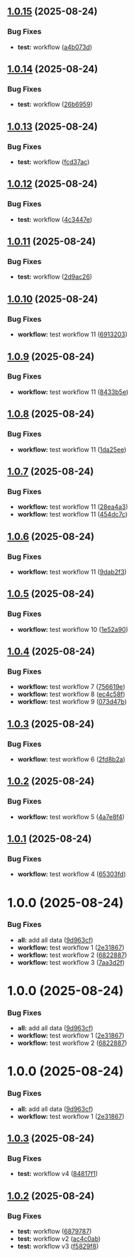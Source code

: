 ## [1.0.15](https://github.com/jpradoar/argocd-badges-api/compare/v1.0.14...v1.0.15) (2025-08-24)


### Bug Fixes

* **test:** workflow ([a4b073d](https://github.com/jpradoar/argocd-badges-api/commit/a4b073d83fb42acc84532d6a8c8c195b1ae762f2))

## [1.0.14](https://github.com/jpradoar/argocd-badges-api/compare/v1.0.13...v1.0.14) (2025-08-24)


### Bug Fixes

* **test:** workflow ([26b6959](https://github.com/jpradoar/argocd-badges-api/commit/26b695950e4c7ada01475dda6e5b288ed33f706f))

## [1.0.13](https://github.com/jpradoar/argocd-badges-api/compare/v1.0.12...v1.0.13) (2025-08-24)


### Bug Fixes

* **test:** workflow ([fcd37ac](https://github.com/jpradoar/argocd-badges-api/commit/fcd37ac6e4b6443d113e8a5d5e438960fcf76fcd))

## [1.0.12](https://github.com/jpradoar/argocd-badges-api/compare/v1.0.11...v1.0.12) (2025-08-24)


### Bug Fixes

* **test:** workflow ([4c3447e](https://github.com/jpradoar/argocd-badges-api/commit/4c3447e1a838ae8759e028838c3bccac30503cff))

## [1.0.11](https://github.com/jpradoar/argocd-badges-api/compare/v1.0.10...v1.0.11) (2025-08-24)


### Bug Fixes

* **test:** workflow ([2d9ac26](https://github.com/jpradoar/argocd-badges-api/commit/2d9ac2646c38f25490e7674ad2d78a2036bc1b99))

## [1.0.10](https://github.com/jpradoar/argocd-badges-api/compare/v1.0.9...v1.0.10) (2025-08-24)


### Bug Fixes

* **workflow:** test workflow 11 ([6913203](https://github.com/jpradoar/argocd-badges-api/commit/691320355684f6ddbb9bfe71e625f63f1cd85659))

## [1.0.9](https://github.com/jpradoar/argocd-badges-api/compare/v1.0.8...v1.0.9) (2025-08-24)


### Bug Fixes

* **workflow:** test workflow 11 ([8433b5e](https://github.com/jpradoar/argocd-badges-api/commit/8433b5e05864ee1a6148035ee27936db844645ff))

## [1.0.8](https://github.com/jpradoar/argocd-badges-api/compare/v1.0.7...v1.0.8) (2025-08-24)


### Bug Fixes

* **workflow:** test workflow 11 ([1da25ee](https://github.com/jpradoar/argocd-badges-api/commit/1da25ee235ac35ff3a4e9caf257ec618bf6d04be))

## [1.0.7](https://github.com/jpradoar/argocd-badges-api/compare/v1.0.6...v1.0.7) (2025-08-24)


### Bug Fixes

* **workflow:** test workflow 11 ([28ea4a3](https://github.com/jpradoar/argocd-badges-api/commit/28ea4a347d37f14c8650663933c910b29a37f91b))
* **workflow:** test workflow 11 ([454dc7c](https://github.com/jpradoar/argocd-badges-api/commit/454dc7c4e205fac29f79b3df144bd8f0cf4a7fe9))

## [1.0.6](https://github.com/jpradoar/argocd-badges-api/compare/v1.0.5...v1.0.6) (2025-08-24)


### Bug Fixes

* **workflow:** test workflow 11 ([9dab2f3](https://github.com/jpradoar/argocd-badges-api/commit/9dab2f3b8a35930db41bef95ceb7f808a311065b))

## [1.0.5](https://github.com/jpradoar/argocd-badges-api/compare/v1.0.4...v1.0.5) (2025-08-24)


### Bug Fixes

* **workflow:** test workflow 10 ([1e52a90](https://github.com/jpradoar/argocd-badges-api/commit/1e52a908cdd2bbc5d2e50507982515c41dcf6244))

## [1.0.4](https://github.com/jpradoar/argocd-badges-api/compare/v1.0.3...v1.0.4) (2025-08-24)


### Bug Fixes

* **workflow:** test workflow 7 ([756619e](https://github.com/jpradoar/argocd-badges-api/commit/756619ebac81bad000475a46cf6a85bdbd793345))
* **workflow:** test workflow 8 ([ec4c58f](https://github.com/jpradoar/argocd-badges-api/commit/ec4c58fa3f72950a10e459b5a41234778f0584f7))
* **workflow:** test workflow 9 ([073d47b](https://github.com/jpradoar/argocd-badges-api/commit/073d47b79fa5fc1f23bd0960cd82d49390788ee4))

## [1.0.3](https://github.com/jpradoar/argocd-badges-api/compare/v1.0.2...v1.0.3) (2025-08-24)


### Bug Fixes

* **workflow:** test workflow 6 ([2fd8b2a](https://github.com/jpradoar/argocd-badges-api/commit/2fd8b2aea59e72012c4b11c51406f249487ad216))

## [1.0.2](https://github.com/jpradoar/argocd-badges-api/compare/v1.0.1...v1.0.2) (2025-08-24)


### Bug Fixes

* **workflow:** test workflow 5 ([4a7e8f4](https://github.com/jpradoar/argocd-badges-api/commit/4a7e8f4e7aaa7c3fb1b62ee30ab16926b047b4c6))

## [1.0.1](https://github.com/jpradoar/argocd-badges-api/compare/v1.0.0...v1.0.1) (2025-08-24)


### Bug Fixes

* **workflow:** test workflow 4 ([65303fd](https://github.com/jpradoar/argocd-badges-api/commit/65303fdb1e99e4029c5dff0566e5e568e00f511b))

# 1.0.0 (2025-08-24)


### Bug Fixes

* **all:** add all data ([9d963cf](https://github.com/jpradoar/argocd-badges-api/commit/9d963cf9b3bf7e26c9749af2066359c7b736c9d3))
* **workflow:** test workflow 1 ([2e31867](https://github.com/jpradoar/argocd-badges-api/commit/2e3186785c32449b21b5500474ead7fc23f1be60))
* **workflow:** test workflow 2 ([6822887](https://github.com/jpradoar/argocd-badges-api/commit/682288758765e2887e5697791d14727402ecee74))
* **workflow:** test workflow 3 ([7aa3d2f](https://github.com/jpradoar/argocd-badges-api/commit/7aa3d2f6028a9806a0dfb10c3513aa357583f182))

# 1.0.0 (2025-08-24)


### Bug Fixes

* **all:** add all data ([9d963cf](https://github.com/jpradoar/argocd-badges-api/commit/9d963cf9b3bf7e26c9749af2066359c7b736c9d3))
* **workflow:** test workflow 1 ([2e31867](https://github.com/jpradoar/argocd-badges-api/commit/2e3186785c32449b21b5500474ead7fc23f1be60))
* **workflow:** test workflow 2 ([6822887](https://github.com/jpradoar/argocd-badges-api/commit/682288758765e2887e5697791d14727402ecee74))

# 1.0.0 (2025-08-24)


### Bug Fixes

* **all:** add all data ([9d963cf](https://github.com/jpradoar/argocd-badges-api/commit/9d963cf9b3bf7e26c9749af2066359c7b736c9d3))
* **workflow:** test workflow 1 ([2e31867](https://github.com/jpradoar/argocd-badges-api/commit/2e3186785c32449b21b5500474ead7fc23f1be60))

## [1.0.3](https://github.com/jpradoar/argocd-badges-api/compare/v1.0.2...v1.0.3) (2025-08-24)


### Bug Fixes

* **test:** workflow v4 ([84817f1](https://github.com/jpradoar/argocd-badges-api/commit/84817f1908aa9d89eca05dc384991eaa2f0dd27e))

## [1.0.2](https://github.com/jpradoar/argocd-badges-api/compare/v1.0.1...v1.0.2) (2025-08-24)


### Bug Fixes

* **test:** workflow ([6879787](https://github.com/jpradoar/argocd-badges-api/commit/6879787a7f5585d96add7f5c76cdc69243761be9))
* **test:** workflow v2 ([ac4c0ab](https://github.com/jpradoar/argocd-badges-api/commit/ac4c0ab29b1901029476f4bbe51afd34e74ed5b8))
* **test:** workflow v3 ([f5829f8](https://github.com/jpradoar/argocd-badges-api/commit/f5829f8ead5a4d4d91325742873757bdd58af892))

